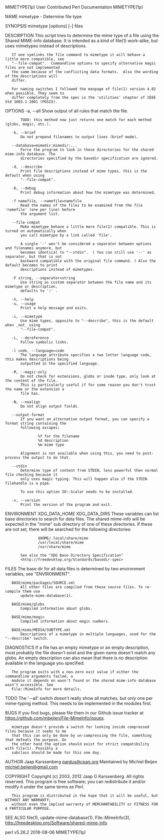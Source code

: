 MIMETYPE(1p)                      User Contributed Perl Documentation                     MIMETYPE(1p)

NAME
       mimetype - Determine file type

SYNOPSIS
       mimetype [options] [-] files

DESCRIPTION
       This script tries to determine the mime type of a file using the Shared MIME-info database. It
       is intended as a kind of file(1) work-alike, but uses mimetypes instead of descriptions.

       If one symlinks the file command to mimetype it will behave a little more compatible, see
       "--file-compat".  Commandline options to specify alternative magic files are not implemented
       the same because of the conflicting data formats.  Also the wording of the descriptions will
       differ.

       For naming switches I followed the manpage of file(1) version 4.02 when possible. They seem to
       differ completely from the spec in the 'utilities' chapter of IEEE Std 1003.1-2001 (POSIX).

OPTIONS
       -a, --all
           Show output of all rules that match the file.

           TODO: this method now just returns one match for each method (globs, magic, etc.).

       -b, --brief
           Do not prepend filenames to output lines (brief mode).

       --database=mimedir:mimedir:...
           Force the program to look in these directories for the shared mime-info database. The
           directories specified by the basedir specification are ignored.

       -d, --describe
           Print file descriptions instead of mime types, this is the default when using
           "--file-compat".

       -D, --debug
           Print debug information about how the mimetype was determined.

       -f namefile, --namefile=namefile
           Read the names of the files to be examined from the file 'namefile' (one per line) before
           the argument list.

       --file-compat
           Make mimetype behave a little more file(1) compatible. This is turned on automatically when
           you call mimetype by a link called 'file'.

           A single '-' won't be considered a separator between options and filenames anymore, but
           becomes identical to "--stdin".  ( You can still use '--' as separator, but that is not
           backward compatible with the original file command. ) Also the default becomes to print
           descriptions instead of mimetypes.

       -F string, --separator=string
           Use string as custom separator between the file name and its mimetype or description,
           defaults to ':' .

       -h, --help
       -u, --usage
           Print a help message and exits.

       -i, --mimetype
           Use mime types, opposite to "--describe", this is the default when _not_ using
           "--file-compat".

       -L, --dereference
           Follow symbolic links.

       -l code, --language=code
           The language attribute specifies a two letter language code, this makes descriptions being
           outputted in the specified language.

       -M, --magic-only
           Do not check for extensions, globs or inode type, only look at the content of the file.
           This is particularly useful if for some reason you don't trust the name or the extension a
           file has.

       -N, --noalign
           Do not align output fields.

       --output-format
           If you want an alternative output format, you can specify a format string containing the
           following escapes:

                   %f for the filename
                   %d description
                   %m mime type

           Alignment is not available when using this, you need to post-process the output to do that.

       --stdin
           Determine type of content from STDIN, less powerful then normal file checking because it
           only uses magic typing. This will happen also if the STDIN filehandle is a pipe.

           To use this option IO::Scalar needs to be installed.

       -v, --version
           Print the version of the program and exit.

ENVIRONMENT
       XDG_DATA_HOME
       XDG_DATA_DIRS
           These variables can list base directories to search for data files. The shared mime-info
           will be expected in the "mime" sub directory of one of these directories. If these are not
           set, there will be searched for the following directories:

                   $HOME/.local/share/mime
                   /usr/local/share/mime
                   /usr/share/mime

           See also the "XDG Base Directory Specification"
           <http://freedesktop.org/Standards/basedir-spec>

FILES
       The base dir for all data files is determined by two environment variables, see "ENVIRONMENT".

       BASE/mime/packages/SOURCE.xml
           All other files are compiled from these source files. To re-compile them use
           update-mime-database(1).

       BASE/mime/globs
           Compiled information about globs.

       BASE/mime/magic
           Compiled information about magic numbers.

       BASE/mime/MEDIA/SUBTYPE.xml
           Descriptions of a mimetype in multiple languages, used for the "--describe" switch.

DIAGNOSTICS
       If a file has an empty mimetype or an empty description, most probably the file doesn't exist
       and the given name doesn't match any globs. An empty description can also mean that there is no
       description available in the language you specified.

       The program exits with a non-zero exit value if either the commandline arguments failed, a
       module it depends on wasn't found or the shared mime-info database wasn't accessible. See
       File::MimeInfo for more details.

TODO
       The '--all' switch doesn't really show all matches, but only one per mime-typing method. This
       needs to be implemented in the modules first.

BUGS
       If you find bugs, please file them in our Github issue tracker at
       <https://github.com/mbeijen/File-MimeInfo/issues>.

       mimetype doesn't provide a switch for looking inside compressed files because it seems to me
       that this can only be done by un-compressing the file, something that defeats the purpose. On
       the other hand the option should exist for strict compatibility with file(1). Possibly a
       subclass should be made for this one day.

AUTHOR
       Jaap Karssenberg <pardus@cpan.org> Maintained by Michiel Beijen <michiel.beijen@gmail.com>

COPYRIGHT
       Copyright (c) 2003, 2012 Jaap G Karssenberg. All rights reserved.  This program is free
       software; you can redistribute it and/or modify it under the same terms as Perl.

       This program is distributed in the hope that it will be useful, but WITHOUT ANY WARRANTY;
       without even the implied warranty of MERCHANTABILITY or FITNESS FOR A PARTICULAR PURPOSE.

SEE ALSO
       file(1), update-mime-database(1), File::MimeInfo(3),
       <http://freedesktop.org/Software/shared-mime-info>

perl v5.26.2                                  2018-08-06                                  MIMETYPE(1p)
